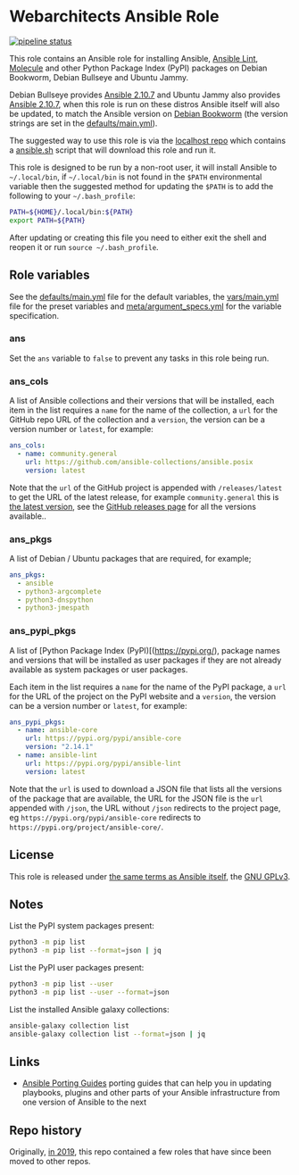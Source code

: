 # Webarchitects Ansible Role

[![pipeline status](https://git.coop/webarch/ansible/badges/master/pipeline.svg)](https://git.coop/webarch/ansible/-/commits/master)

This role contains an Ansible role for installing Ansible, [Ansible Lint](https://github.com/ansible/ansible-lint), [Molecule](https://github.com/ansible-community/molecule) and other Python Package Index (PyPI) packages on Debian Bookworm, Debian Bullseye and Ubuntu Jammy.

Debian Bullseye provides [Ansible 2.10.7](https://packages.debian.org/bullseye/ansible) and Ubuntu Jammy also provides [Ansible 2.10.7](https://packages.ubuntu.com/jammy/ansible), when this role is run on these distros Ansible itself will also be updated, to match the Ansible version on [Debian Bookworm](https://packages.debian.org/bookworm/ansible-core) (the version strings are set in the [defaults/main.yml](defaults/main.yml)).

The suggested way to use this role is via the [localhost repo](https://git.coop/webarch/localhost) which contains a [ansible.sh](https://git.coop/webarch/localhost/-/blob/main/ansible.sh) script that will download this role and run it.

This role is designed to be run by a non-root user, it will install Ansible to `~/.local/bin`, if `~/.local/bin` is not found in the `$PATH` environmental variable then the suggested method for updating the `$PATH` is to add the following to your `~/.bash_profile`:

```bash
PATH=${HOME}/.local/bin:${PATH}
export PATH=${PATH}
```

After updating or creating this file you need to either exit the shell and reopen it or run `source ~/.bash_profile`.

## Role variables

See the [defaults/main.yml](defaults/main.yml) file for the default variables, the [vars/main.yml](vars/main.yml) file for the preset variables and [meta/argument_specs.yml](meta/argument_specs.yml) for the variable specification.

### ans

Set the `ans` variable to `false` to prevent any tasks in this role being run.

### ans_cols

A list of Ansible collections and their versions that will be installed, each item in the list requires a `name` for the name of the collection, a `url` for the GitHub repo URL of the collection and a `version`, the version can be a version number or `latest`, for example:

```yaml
ans_cols:
  - name: community.general
    url: https://github.com/ansible-collections/ansible.posix
    version: latest
```

Note that the `url` of the GitHub project is appended with `/releases/latest` to get the URL of the latest release, for example `community.general` this is [the latest version](https://github.com/ansible-collections/community.general/releases/latest), see the [GitHub releases page](https://github.com/ansible-collections/community.general/releases) for all the versions available..

### ans_pkgs

A list of Debian / Ubuntu packages that are required, for example;

```yaml
ans_pkgs:
  - ansible
  - python3-argcomplete
  - python3-dnspython
  - python3-jmespath
```

### ans_pypi_pkgs

A list of [Python Package Index (PyPI)[(https://pypi.org/), package names and versions that will be installed as user packages if they are not already available as system packages or user packages.

Each item in the list requires a `name` for the name of the PyPI package, a `url` for the URL of the project on the PyPI website and a `version`, the version can be a version number or `latest`, for example:

```yaml
ans_pypi_pkgs:
  - name: ansible-core
    url: https://pypi.org/pypi/ansible-core
    version: "2.14.1"
  - name: ansible-lint
    url: https://pypi.org/pypi/ansible-lint
    version: latest
```

Note that the `url` is used to download a JSON file that lists all the versions of the package that are available, the URL for the JSON file is the `url` appended with `/json`, the URL without `/json` redirects to the project page, eg `https://pypi.org/pypi/ansible-core` redirects to `https://pypi.org/project/ansible-core/`.

## License

This role is released under [the same terms as Ansible itself](https://github.com/ansible/ansible/blob/devel/COPYING), the [GNU GPLv3](LICENSE).

## Notes

List the PyPI system packages present:

```bash
python3 -m pip list
python3 -m pip list --format=json | jq
```

List the PyPI user packages present:

```bash
python3 -m pip list --user
python3 -m pip list --user --format=json
```

List the installed Ansible galaxy collections:

```bash
ansible-galaxy collection list
ansible-galaxy collection list --format=json | jq
```

## Links

* [Ansible Porting Guides](https://docs.ansible.com/ansible/devel/porting_guides/porting_guides.html) porting guides that can help you in updating playbooks, plugins and other parts of your Ansible infrastructure from one version of Ansible to the next

## Repo history

Originally, [in 2019](https://git.coop/webarch/ansible/-/tree/archive2019), this repo contained a few roles that have since been moved to other repos.
